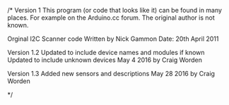 /* Version 1
    This program (or code that looks like it)
    can be found in many places.
    For example on the Arduino.cc forum.
    The original author is not known.

 Orginal I2C Scanner code Written by Nick Gammon
 Date: 20th April 2011

 Version 1.2
 Updated to include device names and modules if known
 Updated to include unknown devices
 May 4 2016 by Craig Worden

 Version 1.3
 Added new sensors and descriptions
 May 28 2016 by Craig Worden
  
 */
